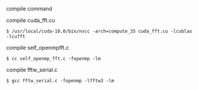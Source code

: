 compile command

compile cuda_fft.cu
```
$ /usr/local/cuda-10.0/bin/nvcc -arch=compute_35 cuda_fft.cu -lcublas -lcufft
```

compile self_openmpfft.c
```
$ cc self_openmp_fft.c -fopenmp -lm
```

compile fftw_serial.c
```
$ gcc fftw_serial.c -fopenmp -lfftw3 -lm
```